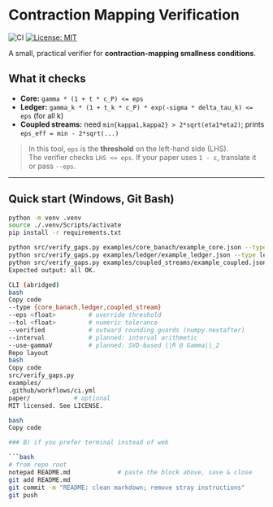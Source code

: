 # Contraction Mapping Verification

![CI](https://github.com/towre676-cloud/contraction-mapping-verification/actions/workflows/ci.yml/badge.svg)
[![License: MIT](https://img.shields.io/badge/License-MIT-yellow.svg)](LICENSE)

A small, practical verifier for **contraction-mapping smallness conditions**.

## What it checks

- **Core:** `gamma * (1 + t * c_P) <= eps`
- **Ledger:** `gamma_k * (1 + t_k * c_P) * exp(-sigma * delta_tau_k) <= eps` (for all k)
- **Coupled streams:** need `min{kappa1,kappa2} > 2*sqrt(eta1*eta2)`; prints `eps_eff = min - 2*sqrt(...)`

> In this tool, `eps` is the **threshold** on the left-hand side (LHS).  
> The verifier checks `LHS <= eps`. If your paper uses `1 - ε`, translate it or pass `--eps`.

---

## Quick start (Windows, Git Bash)

```bash
python -m venv .venv
source ./.venv/Scripts/activate
pip install -r requirements.txt

python src/verify_gaps.py examples/core_banach/example_core.json --type core_banach --verified
python src/verify_gaps.py examples/ledger/example_ledger.json --type ledger --verified
python src/verify_gaps.py examples/coupled_streams/example_coupled.json --type coupled_stream
Expected output: all OK.

CLI (abridged)
bash
Copy code
--type {core_banach,ledger,coupled_stream}
--eps <float>         # override threshold
--tol <float>         # numeric tolerance
--verified            # outward rounding guards (numpy.nextafter)
--interval            # planned: interval arithmetic
--use-gammaV          # planned: SVD-based ||R @ Gamma||_2
Repo layout
bash
Copy code
src/verify_gaps.py
examples/
.github/workflows/ci.yml
paper/            # optional
MIT licensed. See LICENSE.

bash
Copy code

### B) if you prefer terminal instead of web

```bash
# from repo root
notepad README.md             # paste the block above, save & close
git add README.md
git commit -m "README: clean markdown; remove stray instructions"
git push
